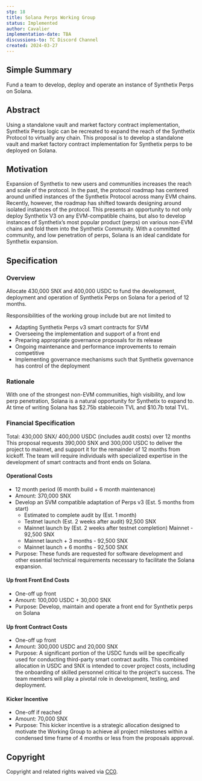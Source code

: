 ```yaml
---
stp: 18
title: Solana Perps Working Group
status: Implemented
author: Cavalier
implementation-date: TBA
discussions-to: TC Discord Channel
created: 2024-03-27
---
```


## Simple Summary
Fund a team to develop, deploy and operate an instance of Synthetix Perps on Solana.

## Abstract
Using a standalone vault and market factory contract implementation, Synthetix Perps logic can be recreated to expand the reach of the Synthetix Protocol to virtually any chain. This proposal is to develop a standalone vault and market factory contract implementation for Synthetix perps to be deployed on Solana.

## Motivation
Expansion of Synthetix to new users and communities increases the reach and scale of the protocol. In the past, the protocol roadmap has centered around unified instances of the Synthetix Protocol across many EVM chains. Recently, however, the roadmap has shifted towards designing around isolated instances of the protocol. This presents an opportunity to not only deploy Synthetix V3 on any EVM-compatible chains, but also to develop instances of Synthetix’s most popular product (perps) on various non-EVM chains and fold them into the Synthetix Community. With a committed community, and low penetration of perps, Solana is an ideal candidate for Synthetix expansion.  

## Specification

### Overview
Allocate 430,000 SNX and 400,000 USDC to fund the development, deployment and operation of Synthetix Perps on Solana for a period of 12 months.

Responsibilities of the working group include but are not limited to
- Adapting Synthetix Perps v3 smart contracts for SVM
- Overseeing the implementation and support of a front end
- Preparing appropriate governance proposals for its release
- Ongoing maintenance and performance improvements to remain competitive
- Implementing governance mechanisms such that Synthetix governance has control of the deployment


### Rationale
With one of the strongest non-EVM communities, high visibility, and low perp penetration, Solana is a natural opportunity for Synthetix to expand to. At time of writing Solana has $2.75b stablecoin TVL and $10.7b total TVL.

### Financial Specification
Total: 430,000 SNX/ 400,000 USDC (includes audit costs) over 12 months
This proposal requests 390,000 SNX and 300,000 USDC to deliver the project to mainnet, and support it for the remainder of 12 months from kickoff. The team will require individuals with specialized expertise in the development of smart contracts and front ends on Solana. 

#### Operational Costs 
- 12 month period (6 month build + 6 month maintenance) 
- Amount: 370,000 SNX
- Develop an SVM compatible adaptation of Perps v3 (Est. 5 months from start)  
  - Estimated to complete audit by (Est. 1 month)
  - Testnet launch (Est. 2 weeks after audit) 92,500 SNX 
  - Mainnet launch by (Est. 2 weeks after testnet completion)  Mainnet - 92,500 SNX
  - Mainnet launch + 3 months - 92,500 SNX
  - Mainnet launch + 6 months - 92,500 SNX
- Purpose: These funds are requested for software development and other essential technical requirements necessary to facilitate the Solana expansion. 

#### Up front Front End Costs 
- One-off up front
- Amount: 100,000 USDC + 30,000 SNX
- Purpose: Develop, maintain and operate a front end for Synthetix perps on Solana

#### Up front Contract Costs
- One-off up front
- Amount: 300,000 USDC and 20,000 SNX
- Purpose: A significant portion of the USDC funds will be specifically used for conducting third-party smart contract audits. This combined allocation in USDC and SNX is intended to cover project costs, including the onboarding of skilled personnel critical to the project's success. The team members will play a pivotal role in development, testing, and deployment. 

#### Kicker Incentive
- One-off if reached
- Amount: 70,000 SNX
- Purpose: This kicker incentive is a strategic allocation designed to motivate the Working Group to achieve all project milestones within a condensed time frame of 4 months or less from the proposals approval.


## Copyright
Copyright and related rights waived via [CC0](https://creativecommons.org/publicdomain/zero/1.0/).
